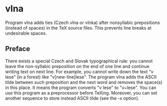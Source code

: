 

# vlna
Program vlna adds ties (Czech vlna or vlnka) after nonsyllabic prepositions (instead of spaces) in the TeX source files. This prevents line breaks at undesirable spaces.

## Preface
There exists a special Czech and Slovak typographical rule: you cannot leave the non-syllabic preposition on the end of one line and continue writing text on next line. For example, you cannot write down the text "v lese" (in a forest) like "v[new-line]lese". The program vlna adds the ASCII tilde between such preposition and the next word and removes the space(s) in this place. It means the program converts "v lese" to "v~lese". You can use this program as a preprocessor before TeXing. Moreover, you can set another sequence to store instead ASCII tilde (see the -x option).